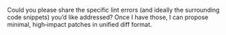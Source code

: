 Could you please share the specific lint errors (and ideally the surrounding code snippets) you’d like addressed? Once I have those, I can propose minimal, high‑impact patches in unified diff format.